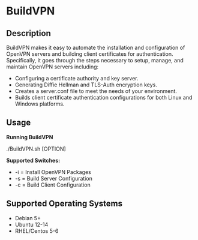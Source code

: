 BuildVPN
========

Description
-----------
BuildVPN makes it easy to automate the installation and configuration of OpenVPN servers and building client certificates for authentication.
Specifically, it goes through the steps necessary to setup, manage, and maintain OpenVPN servers including:

* Configuring a certificate authority and key server.
* Generating Diffie Hellman and TLS-Auth encryption keys.
* Creates a server.conf file to meet the needs of your environment.
* Builds client certificate authentication configurations for both Linux and Windows platforms.

Usage
-----
**Running BuildVPN**

 ./BuildVPN.sh [OPTION]

**Supported Switches:**

* -i = Install OpenVPN Packages
* -s = Build Server Configuration
* -c = Build Client Configuration

Supported Operating Systems
---------------------------

* Debian 5+
* Ubuntu 12-14
* RHEL/Centos 5-6
